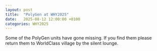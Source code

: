 ```yaml
---
layout: post
title:  "PolyGen at WHY2025"
date:   2025-08-12 12:00:00 +0100
categories: WHY2025
---
```


Some of the PolyGen units have gone missing.  If you find them please return them to WorldClass village by the silent lounge.


